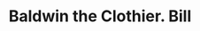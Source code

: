 ---
doi: 10.7916/D8RB8GM6
date_other: '1880'
date_other_textual: '1880'
form: printed ephemera
genre:
- Invoices
name:
- Baldwin the Clothier
object_in_context_url: https://biggert.cul.columbia.edu/items/view/ave_biggert_00845
subject_hierarchical_geographic:
- New York, New York, United States
subject_name:
- Baldwin the Clothier
title: Baldwin the Clothier. Bill
sort_title: Baldwin the Clothier. Bill
call_number: ave_biggert_00845
coordinates:
- 40.69277777777778,-73.99027777777778
pid: ave_biggert_00845
identifiers: ave_biggert_00845
thumbnail: false
permalink: /biggert/ave_biggert_00845/
layout: iiif-image-page
---